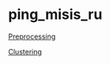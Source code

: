 # ping_misis_ru

[Preprocessing](<https://colab.research.google.com/drive/1H1Y_5kgIPu82sTaLG3dkoGBGGi8EQt5C?usp=sharing>)  

[Clustering](<https://colab.research.google.com/drive/1T3cXv1vjeKRPwv0-3mFiWwZnBiqWDpAu?usp=sharing>)
